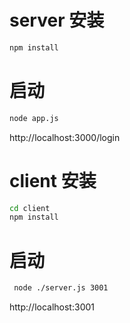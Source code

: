 
server 安装
===

```bash
npm install
```

启动
===

```bash
node app.js
```

http://localhost:3000/login

client 安装
===

```bash
cd client
npm install
```

启动
===

```bash
 node ./server.js 3001
```

http://localhost:3001

